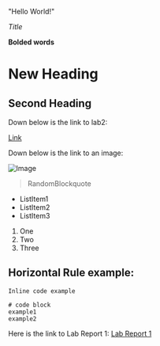 "Hello World!"

*Title*

**Bolded words**
# New Heading 
## Second Heading

Down below is the link to lab2:

[Link](https://docs.google.com/document/d/1Nw6gdehL-BzqjeVV1jzi_Ni4cdpx2uquLztLGTdzUdU/edit)

Down below is the link to an image:

![Image](https://pixabay.com/images/search/pencil/)
> RandomBlockquote
* ListItem1
* ListItem2
* ListItem3
1. One
2. Two
3. Three

Horizontal Rule example:
---
`Inline code example`
```
# code block
example1
example2
```
Here is the link to Lab Report 1:
[Lab Report 1](https://<your-username>.github.io/<your-lab-reports-repo>/lab-report-1-week-2.html)

